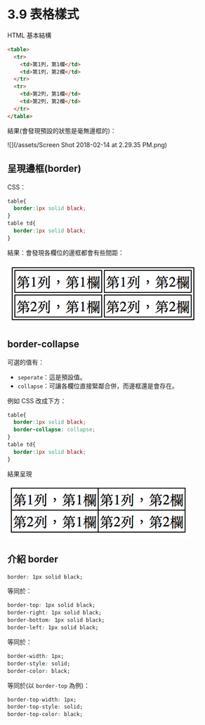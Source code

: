 # 3.9 表格樣式

HTML 基本結構

```html
<table>
  <tr>
    <td>第1列，第1欄</td>
    <td>第1列，第2欄</td>
  </tr>
  <tr>
    <td>第2列，第1欄</td>
    <td>第2列，第2欄</td>
  </tr>
</table>
```

結果\(會發現預設的狀態是毫無邊框的\)：

![](/assets/Screen Shot 2018-02-14 at 2.29.35 PM.png)

## 呈現邊框\(border\)

CSS：

```css
table{
  border:1px solid black;
}
table td{
  border:1px solid black;
}
```

結果：會發現各欄位的邊框都會有些間距：

![](/assets/table_with_border.png)

## border-collapse

可選的值有：

* `seperate`：這是預設值。
* `collapse`：可讓各欄位直接緊鄰合併，而邊框還是會存在。

例如 CSS 改成下方：

```css
table{
  border:1px solid black;
  border-collapse: collapse;
}
table td{
  border:1px solid black;
}
```

結果呈現

![](/assets/table_with_collapse.png)

## 介紹 border

```css
border: 1px solid black;
```

等同於：

```css
border-top: 1px solid black;
border-right: 1px solid black;
border-bottom: 1px solid black;
border-left: 1px solid black;
```

等同於：

```css
border-width: 1px;
border-style: solid;
border-color: black;
```
等同於\(以 `border-top` 為例\)：

```css
border-top-width: 1px;
border-top-style: solid;
border-top-color: black;
```




